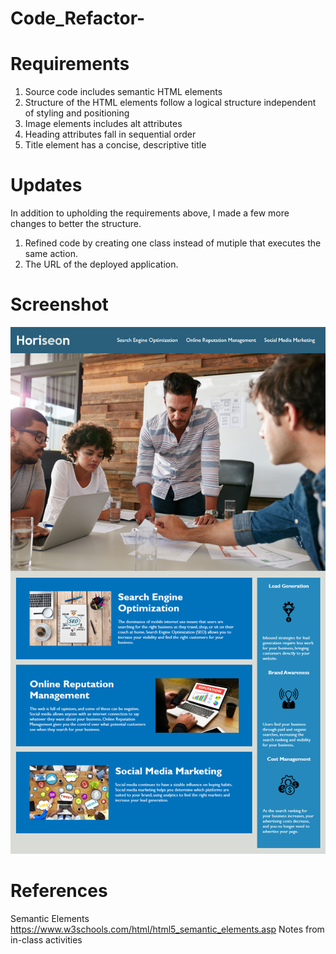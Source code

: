 # Code_Refactor-
# Requirements 
1. Source code includes semantic HTML elements  
2. Structure of the HTML elements follow a logical structure independent of styling and positioning 
3. Image elements includes alt attributes
4. Heading attributes fall in sequential order
5. Title element has a concise, descriptive title 
# Updates 
In addition to upholding the requirements above, I made a few more changes to better the structure. 
1. Refined code by creating one class instead of mutiple that executes the same action. 
2. The URL of the deployed application.

# Screenshot 
![Screenshot](images\Sreenshot.png)
# References 
Semantic Elements 
https://www.w3schools.com/html/html5_semantic_elements.asp 
Notes from in-class activities 
